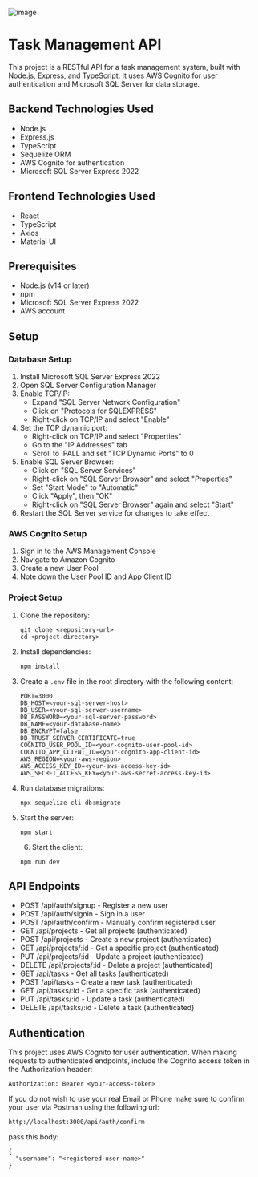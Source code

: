 ![image](https://github.com/user-attachments/assets/5b322e0e-daa0-428b-88d7-25e3408596f5)


# Task Management API

This project is a RESTful API for a task management system, built with Node.js, Express, and TypeScript. It uses AWS Cognito for user authentication and Microsoft SQL Server for data storage.

## Backend Technologies Used

- Node.js
- Express.js
- TypeScript
- Sequelize ORM
- AWS Cognito for authentication
- Microsoft SQL Server Express 2022

## Frontend Technologies Used
- React
- TypeScript
- Axios
- Material UI

## Prerequisites

- Node.js (v14 or later)
- npm
- Microsoft SQL Server Express 2022
- AWS account

## Setup

### Database Setup

1. Install Microsoft SQL Server Express 2022
2. Open SQL Server Configuration Manager
3. Enable TCP/IP:
   * Expand "SQL Server Network Configuration"
   * Click on "Protocols for SQLEXPRESS"
   * Right-click on TCP/IP and select "Enable"
4. Set the TCP dynamic port:
   * Right-click on TCP/IP and select "Properties"
   * Go to the "IP Addresses" tab
   * Scroll to IPALL and set "TCP Dynamic Ports" to 0
5. Enable SQL Server Browser:
   * Click on "SQL Server Services"
   * Right-click on "SQL Server Browser" and select "Properties"
   * Set "Start Mode" to "Automatic"
   * Click "Apply", then "OK"
   * Right-click on "SQL Server Browser" again and select "Start"
6. Restart the SQL Server service for changes to take effect

### AWS Cognito Setup

1. Sign in to the AWS Management Console
2. Navigate to Amazon Cognito
3. Create a new User Pool
4. Note down the User Pool ID and App Client ID

### Project Setup

1. Clone the repository:
   ```
   git clone <repository-url>
   cd <project-directory>
   ```

2. Install dependencies:
   ```
   npm install
   ```

3. Create a `.env` file in the root directory with the following content:
   ```
   PORT=3000
   DB_HOST=<your-sql-server-host>
   DB_USER=<your-sql-server-username>
   DB_PASSWORD=<your-sql-server-password>
   DB_NAME=<your-database-name>
   DB_ENCRYPT=false
   DB_TRUST_SERVER_CERTIFICATE=true
   COGNITO_USER_POOL_ID=<your-cognito-user-pool-id>
   COGNITO_APP_CLIENT_ID=<your-cognito-app-client-id>
   AWS_REGION=<your-aws-region>
   AWS_ACCESS_KEY_ID=<your-aws-access-key-id>
   AWS_SECRET_ACCESS_KEY=<your-aws-secret-access-key-id>
   ```

4. Run database migrations:
   ```
   npx sequelize-cli db:migrate
   ```

5. Start the server:
   ```
   npm start
   ```

   6. Start the client:
   ```
   npm run dev
   ```

## API Endpoints

- POST /api/auth/signup - Register a new user
- POST /api/auth/signin - Sign in a user
- POST /api/auth/confirm - Manually confirm registered user
- GET /api/projects - Get all projects (authenticated)
- POST /api/projects - Create a new project (authenticated)
- GET /api/projects/:id - Get a specific project (authenticated)
- PUT /api/projects/:id - Update a project (authenticated)
- DELETE /api/projects/:id - Delete a project (authenticated)
- GET /api/tasks - Get all tasks (authenticated)
- POST /api/tasks - Create a new task (authenticated)
- GET /api/tasks/:id - Get a specific task (authenticated)
- PUT /api/tasks/:id - Update a task (authenticated)
- DELETE /api/tasks/:id - Delete a task (authenticated)

## Authentication

This project uses AWS Cognito for user authentication. When making requests to authenticated endpoints, include the Cognito access token in the Authorization header:

```
Authorization: Bearer <your-access-token>
```
If you do not wish to use your real Email or Phone make sure to confirm your user via Postman using the following url:
```
http://localhost:3000/api/auth/confirm
```
pass this body:
```
{
  "username": "<registered-user-name>"
}
```
